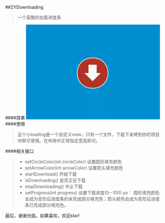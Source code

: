 ##ZYDownloading

>一个蛮酷的加载进度条

####效果
![](https://github.com/zhangyuChen1991/some_sources/blob/master/ZYDownloading/ZYDownloading.gif)
####使用
>这个小loading是一个自定义view，只有一个文件，下载下来拷到你的项目中即可使用。在布局中正常指定宽高即可。

####相关接口
>* setCircleColor(int circleColor) 设置圆形填充颜色
>* setArrowColor(int arrowColor) 设置箭头填充颜色
>* startDownload() 开始下载
>* isDownloading() 是否正在下载
>* stopDownloading() 中止下载
>* setProgress(int progress) 设置下载进度(0--100)
>ps：
>圆形填充颜色会成为变形后进度条的未完成部分填充色；箭头颜色会成为变形后进度条已完成部分填充色。


最后，谢谢光临，如果喜欢，欢迎star!
